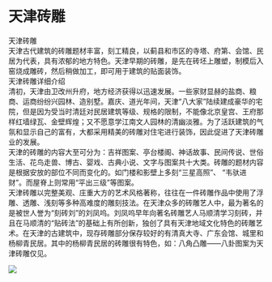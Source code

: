 # 天津砖雕  
天津砖雕  
  天津古代建筑的砖雕题材丰富，刻工精良，以蓟县和市区的寺塔、府第、会馆、民居为代表，具有浓郁的地方特色。天津早期的砖雕，是先在砖坯上雕塑，制模后入窑烧成雕砖，然后稍做加工，即可用于建筑的贴面装饰。  
  天津砖雕详细介绍  
  清初，天津由卫改州升府，地方经济获得以迅速发展。一些家财显赫的盐商、粮商、运商纷纷兴园林、造别墅。嘉庆、道光年间，天津“八大家”陆续建成豪华的宅院，但是因为受当时清廷对民居建筑等级、规格的限制，不能像北京皇宫、王府那样红墙绿瓦、金壁辉煌；又不愿意学江南文人园林的清幽淡雅。为了活跃建筑的气氛和显示自己的富有，大都采用精美的砖雕对住宅进行装饰，因此促进了天津砖雕业的发展。  
  天津的砖雕的内容大至可分为：吉祥图案、亭台楼阁、神话故事、民间传说、世俗生活、花鸟走兽、博古、婴戏、古典小说、文字与图案共十大类。砖雕的题材内容是根据安放的部位不同而变化的。如门楼和影壁上多刻“三星高照”、 “韦驮进财”。而屋脊上则常用“平出三级”等图案。  
  天津砖雕以完整美观、庄重大方的艺术风格著称，往往在一件砖雕作品中使用了浮雕、透雕、浅刻等多种高难度的雕刻技法。在天津众多的砖雕艺人中，最为著名的是被世人誉为“刻砖刘”的刘凤呜。刘凤呜早年向著名砖雕艺人马顺清学习刻砖，并且在马顺清的“贴砖法”的基础上有所创新，独创了具有天津地域文化特色的砖雕艺术。在天津的古建筑中，现存砖雕部分保存较好的有清真大寺、广东会馆、城里和杨柳青民居。其中的杨柳青民居的砖雕很有特色，如：八角凸雕——八卦图案为天津砖雕仅见。  

![](https://raw.gitmirror.com/szqq0512/Pic/main/img/202201212001634.png)  
